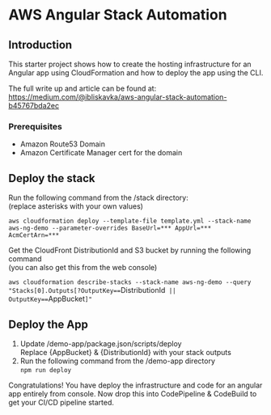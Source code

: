 # AWS Angular Stack Automation

## Introduction
This starter project shows how to create the hosting infrastructure for an Angular app using CloudFormation and how to deploy the app using the CLI.

The full write up and article can be found at:  
https://medium.com/@ibliskavka/aws-angular-stack-automation-b45767bda2ec

### Prerequisites
* Amazon Route53 Domain
* Amazon Certificate Manager cert for the domain

## Deploy the stack

Run the following command from the /stack directory:  
(replace asterisks with your own values)

`aws cloudformation deploy --template-file template.yml --stack-name aws-ng-demo --parameter-overrides BaseUrl=*** AppUrl=*** AcmCertArn=***`

Get the CloudFront DistributionId and S3 bucket by running the following command  
(you can also get this from the web console)

`aws cloudformation describe-stacks --stack-name aws-ng-demo --query "Stacks[0].Outputs[?OutputKey==`DistributionId` || OutputKey==`AppBucket`]"`

## Deploy the App

1. Update /demo-app/package.json/scripts/deploy  
Replace {AppBucket} & {DistributionId} with your stack outputs
2. Run the following command from the /demo-app directory  
`npm run deploy`

Congratulations! You have deploy the infrastructure and code for an angular app entirely from console. Now drop this into CodePipeline & CodeBuild to get your CI/CD pipeline started.